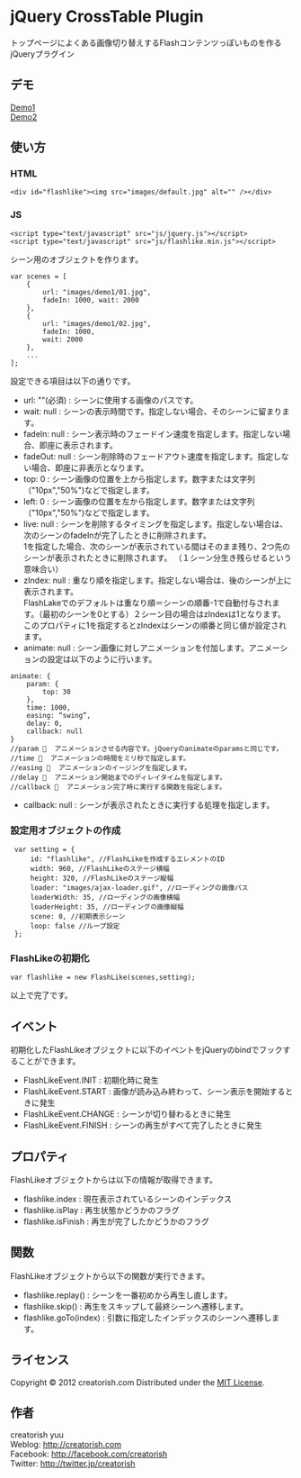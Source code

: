 jQuery CrossTable Plugin
======================
トップページによくある画像切り替えするFlashコンテンツっぽいものを作るjQueryプラグイン

デモ
------
[Demo1](http://dev.creatorish.com/demo/flashlike/demo1.html)  
[Demo2](http://dev.creatorish.com/demo/flashlike/demo2.html)

使い方
------

### HTML ###

    <div id="flashlike"><img src="images/default.jpg" alt="" /></div>

### JS ###

    <script type="text/javascript" src="js/jquery.js"></script>
    <script type="text/javascript" src="js/flashlike.min.js"></script>

シーン用のオブジェクトを作ります。

    var scenes = [ 
        { 
            url: "images/demo1/01.jpg", 
            fadeIn: 1000, wait: 2000 
        },
        {
            url: "images/demo1/02.jpg", 
            fadeIn: 1000, 
            wait: 2000 
        },
        ...
    ];

設定できる項目は以下の通りです。

+    url: ""(必須) : シーンに使用する画像のパスです。
+    wait: null : シーンの表示時間です。指定しない場合、そのシーンに留まります。
+    fadeIn: null : シーン表示時のフェードイン速度を指定します。指定しない場合、即座に表示されます。
+    fadeOut: null : シーン削除時のフェードアウト速度を指定します。指定しない場合、即座に非表示となります。
+    top: 0 : シーン画像の位置を上から指定します。数字または文字列（"10px","50%")などで指定します。
+    left: 0 : シーン画像の位置を左から指定します。数字または文字列（"10px","50%")などで指定します。
+    live: null : シーンを削除するタイミングを指定します。指定しない場合は、次のシーンのfadeInが完了したときに削除されます。  
1を指定した場合、次のシーンが表示されている間はそのまま残り、2つ先のシーンが表示されたときに削除されます。
（１シーン分生き残らせるという意味合い）
+    zIndex: null : 重なり順を指定します。指定しない場合は、後のシーンが上に表示されます。  
FlashLakeでのデフォルトは重なり順＝シーンの順番-1で自動付与されます。（最初のシーンを0とする）２シーン目の場合はzIndexは1となります。  
このプロパティに1を指定するとzIndexはシーンの順番と同じ値が設定されます。
+    animate: null : シーン画像に対しアニメーションを付加します。アニメーションの設定は以下のように行います。

    animate: {
        param: {
            top: 30
        },
        time: 1000,
        easing: “swing”,
        delay: 0,
        callback: null
    }
    //param   アニメーションさせる内容です。jQueryのanimateのparamsと同じです。
    //time   アニメーションの時間をミリ秒で指定します。
    //easing   アニメーションのイージングを指定します。
    //delay   アニメーション開始までのディレイタイムを指定します。
    //callback   アニメーション完了時に実行する関数を指定します。

+    callback: null : シーンが表示されたときに実行する処理を指定します。

### 設定用オブジェクトの作成 ###

     var setting = {
         id: "flashlike", //FlashLikeを作成するエレメントのID 
         width: 960, //FlashLikeのステージ横幅 
         height: 320, //FlashLikeのステージ縦幅 
         loader: "images/ajax-loader.gif", //ローディングの画像パス 
         loaderWidth: 35, //ローディングの画像横幅 
         loaderHeight: 35, //ローディングの画像縦幅 
         scene: 0, //初期表示シーン 
         loop: false //ループ設定 
     };

### FlashLikeの初期化 ###

    var flashlike = new FlashLike(scenes,setting);

以上で完了です。

イベント
------

初期化したFlashLikeオブジェクトに以下のイベントをjQueryのbindでフックすることができます。

+    FlashLikeEvent.INIT : 初期化時に発生
+    FlashLikeEvent.START : 画像が読み込み終わって、シーン表示を開始するときに発生
+    FlashLikeEvent.CHANGE : シーンが切り替わるときに発生
+    FlashLikeEvent.FINISH : シーンの再生がすべて完了したときに発生

プロパティ
------

FlashLikeオブジェクトからは以下の情報が取得できます。

+    flashlike.index : 現在表示されているシーンのインデックス
+    flashlike.isPlay : 再生状態かどうかのフラグ
+    flashlike.isFinish : 再生が完了したかどうかのフラグ

関数
------

FlashLikeオブジェクトから以下の関数が実行できます。

+    flashlike.replay() : シーンを一番初めから再生し直します。
+    flashlike.skip() : 再生をスキップして最終シーンへ遷移します。
+    flashlike.goTo(index) : 引数に指定したインデックスのシーンへ遷移します。

ライセンス
--------
[MIT]: http://www.opensource.org/licenses/mit-license.php
Copyright &copy; 2012 creatorish.com
Distributed under the [MIT License][mit].

作者
--------
creatorish yuu  
Weblog: <http://creatorish.com>  
Facebook: <http://facebook.com/creatorish>  
Twitter: <http://twitter.jp/creatorish>